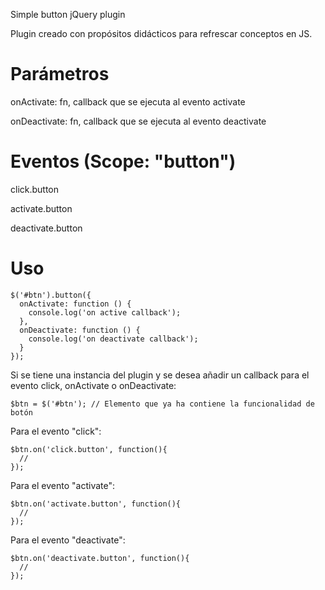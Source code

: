 

Simple button jQuery plugin

Plugin creado con propósitos didácticos para refrescar conceptos en JS.


Parámetros
==========
onActivate: fn, callback que se ejecuta al evento activate

onDeactivate: fn, callback que se ejecuta al evento deactivate

Eventos (Scope: "button")
=========================

click.button

activate.button

deactivate.button

Uso
===
```
$('#btn').button({
  onActivate: function () {
    console.log('on active callback');
  },
  onDeactivate: function () {
    console.log('on deactivate callback');
  }
});
```

Si se tiene una instancia del plugin y se desea añadir un callback para el evento click, onActivate o onDeactivate:

```
$btn = $('#btn'); // Elemento que ya ha contiene la funcionalidad de botón
```

Para el evento "click":
```
$btn.on('click.button', function(){
  //
});
```

Para el evento "activate":
```
$btn.on('activate.button', function(){
  //
});
```

Para el evento "deactivate":
```
$btn.on('deactivate.button', function(){
  //
});
```
